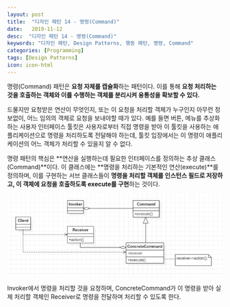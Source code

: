 ```yaml
---
layout: post
title:  "디자인 패턴 14 - 명령(Command)"
date:   2019-11-12
desc:  "디자인 패턴 14 - 명령(Command)"
keywords: "디자인 패턴, Design Patterns, 행동 패턴, 명령, Command"
categories: [Programming]
tags: [Design Patterns]
icon: icon-html
---
```


명령(Command) 패턴은 **요청 자체를 캡슐화**하는 패턴이다. 이를 통해 **요청 처리하는 것을 호출하는 객체와 이를 수행하는 객체를 분리시켜 융통성을 확보할 수 있다.**

드물지만 요청받은 연산이 무엇인지, 또는 이 요청을 처리할 객체가 누구인지 아무런 정보없이, 어느 임의의 객체로 요청을 보내야할 때가 있다. 예를 들면 버튼, 메뉴를 추상화하는 사용자 인터페이스 툴킷은 사용자로부터 직접 명령을 받아 이 툴킷을 사용하는 애플리케이션으로 명령을 처리하도록 전달해야 하는데, 툴킷 입장에서는 이 명령이 애플리케이션의 어느 객체가 처리할 수 있을지 알 수 없다.

명령 패턴의 핵심은 **연산을 실행하는데 필요한 인터페이스를 정의하는 추상 클래스(Command)**이다. 이 클래스에는 **명령을 처리하는 기본적인 연산(execute)**를 정의하며, 이를 구현하는 서브 클래스들이 **명령을 처리할 객체를 인스턴스 필드로 저장하고, 이 객체에 요청을 호출하도록 execute를 구현**하는 것이다.

![00.png](/static/assets/img/blog/programming/2019-11-13-design_patterns_14/00.png)

Invoker에서 명령을 처리할 것을 요청하며, ConcreteCommand가 이 명령을 받아 실제 처리할 객체인 Receiver로 명령을 전달하며 처리할 수 있도록 한다.

